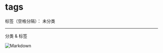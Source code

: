 ﻿# tags

标签（空格分隔）： 未分类

---
分类 & 标签

![Markdown][1]


  [1]: https://www.google.com/imgres?imgurl=http://mikemclin.net/mmwp/wp-content/uploads/2013/03/markdown-syntax-language.png&imgrefurl=http://mikemclin.net/markdown-syntax-language/&docid=QgbVuQMgB0yS0M&tbnid=59rMXNdmmA1l7M:&w=900&h=600&bih=713&biw=1600&ved=0ahUKEwj_qbm0lbTNAhVMr48KHQBYAIAQMwglKAcwBw&iact=mrc&uact=8